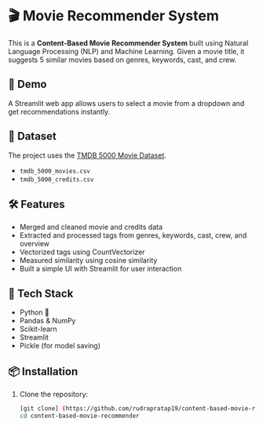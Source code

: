 # 🎬 Movie Recommender System

This is a **Content-Based Movie Recommender System** built using Natural Language Processing (NLP) and Machine Learning. Given a movie title, it suggests 5 similar movies based on genres, keywords, cast, and crew.

## 🚀 Demo

A Streamlit web app allows users to select a movie from a dropdown and get recommendations instantly.

## 📁 Dataset

The project uses the [TMDB 5000 Movie Dataset](https://www.kaggle.com/datasets/tmdb/tmdb-movie-metadata).

- `tmdb_5000_movies.csv`
- `tmdb_5000_credits.csv`

## 🛠️ Features

- Merged and cleaned movie and credits data
- Extracted and processed tags from genres, keywords, cast, crew, and overview
- Vectorized tags using CountVectorizer
- Measured similarity using cosine similarity
- Built a simple UI with Streamlit for user interaction

## 🧰 Tech Stack

- Python 🐍
- Pandas & NumPy
- Scikit-learn
- Streamlit
- Pickle (for model saving)

## 📦 Installation

1. Clone the repository:
   ```bash
   [git clone] (https://github.com/rudrapratap19/content-based-movie-recommender.git)
   cd content-based-movie-recommender
